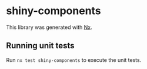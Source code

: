 # shiny-components

This library was generated with [Nx](https://nx.dev).

## Running unit tests

Run `nx test shiny-components` to execute the unit tests.
